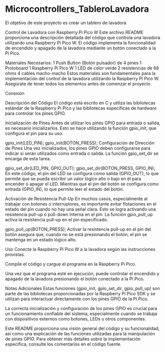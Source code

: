 # Microcontrollers_TableroLavadora
El objetivo de este proyecto es crear un tablero de lavadora

Control de Lavadora con Raspberry Pi Pico W
Este archivo README proporciona una descripción detallada del código que controla una lavadora utilizando una Raspberry Pi Pico W. El código implementa la funcionalidad de encendido y apagado de la lavadora mediante un botón conectado a la Pi Pico.

Materiales Necesarios:
1 Push Button (Botón pulsador) de 4 pines
1 Protoboard
1 Raspberry Pi Pico W
1 LED de color verde
2 resistencias de 68 ohms
4 cables macho-macho
Estos materiales son fundamentales para la implementación del control de la lavadora utilizando la Raspberry Pi Pico W. Asegúrate de tener todos los elementos antes de comenzar el proyecto.

Conexión



Descripción del Código
El código está escrito en C y utiliza las bibliotecas estándar de la Raspberry Pi Pico y las bibliotecas específicas de hardware para controlar los pines GPIO.

Inicialización de Pines
Antes de utilizar los pines GPIO para entrada o salida, es necesario inicializarlos. Esto se hace utilizando la función gpio_init, que configura el pin para su uso.


gpio_init(LED_PIN);
gpio_init(BOTON_PRESS);
Configuración de Dirección de Pines
Una vez inicializados, los pines GPIO deben configurarse para indicar si serán utilizados como entrada o salida. La función gpio_set_dir se encarga de esta tarea.


gpio_set_dir(LED_PIN, GPIO_OUT);
gpio_set_dir(BOTON_PRESS, GPIO_IN);
En este código, el pin del LED se configura como salida (GPIO_OUT), lo que permite que se pueda escribir un valor lógico alto o bajo en él para encender o apagar el LED. Mientras que el pin del botón se configura como entrada (GPIO_IN), lo que permite leer el estado del botón.

Activación de Resistencia Pull-Up
En muchos casos, especialmente al trabajar con botones o interruptores, es importante evitar flotaciones en el estado del pin cuando no hay una señal clara. Esto se logra activando una resistencia pull-up o pull-down interna en el pin. La función gpio_pull_up activa la resistencia pull-up en el pin especificado.


gpio_pull_up(BOTON_PRESS);
Activar la resistencia pull-up en el pin del botón asegura que, cuando no se está presionando el botón, el pin se mantenga en un estado lógico alto.

Uso
Conecte la Raspberry Pi Pico W a la lavadora según las instrucciones provistas.

Compile el código y cargue el programa en la Raspberry Pi Pico.

Una vez que el programa esté en ejecución, puede controlar el encendido y apagado de la lavadora presionando el botón conectado a la Pi Pico.

Notas Adicionales
Estas funciones (gpio_init, gpio_set_dir, gpio_pull_up) son parte de las bibliotecas proporcionadas por la Raspberry Pi Pico SDK y se utilizan para interactuar directamente con los pines GPIO de la Pi Pico.

La correcta inicialización y configuración de los pines GPIO es crucial para un funcionamiento confiable del sistema, especialmente cuando se trabaja con dispositivos externos como botones, LEDs u otros componentes.

Este README proporciona una visión general del código y su funcionalidad, así como una explicación de las funciones utilizadas para la manipulación de pines GPIO. Para obtener más detalles sobre la implementación específica, consulte los comentarios en el código fuente.
